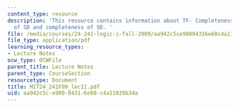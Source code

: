 ```yaml
---
content_type: resource
description: 'This resource contains information about TF- Completeness, soundness
  of SD and completeness of SD. '
file: /media/courses/24-241-logic-i-fall-2009/aa942c5ce90004316e60c4a11839b34a_MIT24_241F09_lec11.pdf
file_type: application/pdf
learning_resource_types:
- Lecture Notes
ocw_type: OCWFile
parent_title: Lecture Notes
parent_type: CourseSection
resourcetype: Document
title: MIT24_241F09_lec11.pdf
uid: aa942c5c-e900-0431-6e60-c4a11839b34a
---
```


